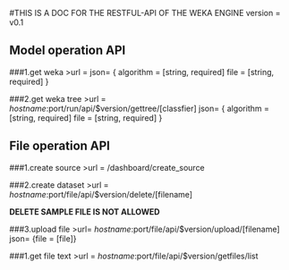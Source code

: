 #THIS IS A DOC FOR THE RESTFUL-API OF THE WEKA ENGINE
version = v0.1

## Model operation API

###1.get weka 
    >url = 
    json=
    {
        algorithm = [string, required]
        file = [string, required]
    }

###2.get weka tree
    >url = $hostname:$port/run/api/$version/gettree/[classfier]
    json=
    {
        algorithm = [string, required]
        file = [string, required]
    }

## File operation API

###1.create source
    >url = /dashboard/create_source

###2.create dataset
    >url = $hostname:$port/file/api/$version/delete/[filename]

**DELETE SAMPLE FILE IS NOT ALLOWED**

###3.upload file
    >url= $hostname:$port/file/api/$version/upload/[filename]
    json= {file = [file]}

###1.get file text
    >url = $hostname:$port/file/api/$version/getfiles/list
